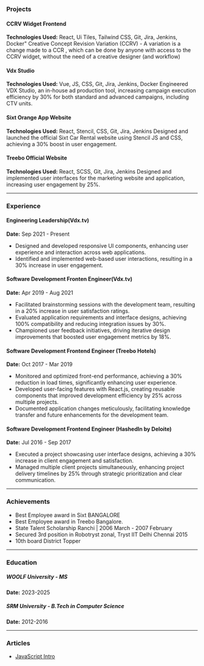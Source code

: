### Projects

#### CCRV Widget Frontend

**Technologies Used:** React, Ui Tiles, Tailwind CSS, Git, Jira, Jenkins, Docker"
Creative Concept Revision Variation (CCRV) - A variation is a
change made to a CCR , which can be done by anyone with access
to the CCRV widget, without the need of a creative designer (and
workflow)

#### Vdx Studio

**Technologies Used:** Vue, JS, CSS, Git, Jira, Jenkins, Docker
Engineered VDX Studio, an in-house ad production tool,
increasing campaign execution efficiency by 30% for both
standard and advanced campaigns, including CTV units.

#### Sixt Orange App Website

**Technologies Used:** React, Stencil, CSS, Git, Jira, Jenkins
Designed and launched the official Sixt Car Rental website using
Stencil JS and CSS, achieving a 30% boost in user engagement.

#### Treebo Official Website

**Technologies Used:** React, SCSS, Git, Jira, Jenkins
Designed and implemented user interfaces for the marketing
website and application, increasing user engagement by 25%.

---

### Experience

#### Engineering Leadership(Vdx.tv)

**Date:** Sep 2021 - Present

- Designed and developed responsive UI components, enhancing
  user experience and interaction across web applications.
- Identified and implemented web-based user interactions,
  resulting in a 30% increase in user engagement.

#### Software Development Fronten Engineer(Vdx.tv)

**Date:** Apr 2019 - Aug 2021

- Facilitated brainstorming sessions with the development team,
  resulting in a 20% increase in user satisfaction ratings.
- Evaluated application requirements and interface designs,
  achieving 100% compatibility and reducing integration issues
  by 30%.
- Championed user feedback initiatives, driving iterative design
  improvements that boosted user engagement metrics by 18%.


#### Software Development Frontend Engineer (Treebo Hotels)
**Date:** Oct 2017 - Mar 2019

- Monitored and optimized front-end performance, achieving a 30% reduction in load times, significantly enhancing user experience.
- Developed user-facing features with React.js, creating reusable components that improved development efficiency by 25% across multiple projects.
- Documented application changes meticulously, facilitating knowledge transfer and future enhancements for the development team.

#### Software Development Frontend Engineer (HashedIn by Deloite)
**Date:** Jul 2016 - Sep 2017

- Executed a project showcasing user interface designs, achieving a 30% increase in client engagement and satisfaction.
- Managed multiple client projects simultaneously, enhancing project delivery timelines by 25% through strategic prioritization and clear communication.

---

### Achievements
- Best Employee award in Sixt BANGALORE
- Best Employee award in Treebo Bangalore.
- State Talent Scholarship Ranchi | 2006 March - 2007 February
- Secured 3rd position in Robotryst zonal, Tryst IIT Delhi Chennai 2015
- 10th board District Topper

---

### Education
##### WOOLF University - **MS**
**Date:** 2023-2025


##### SRM University - **B.Tech in Computer Science**
**Date:** 2012-2016

---

### Articles

- [JavaScript Intro](./#/JavaScriptIntro)

